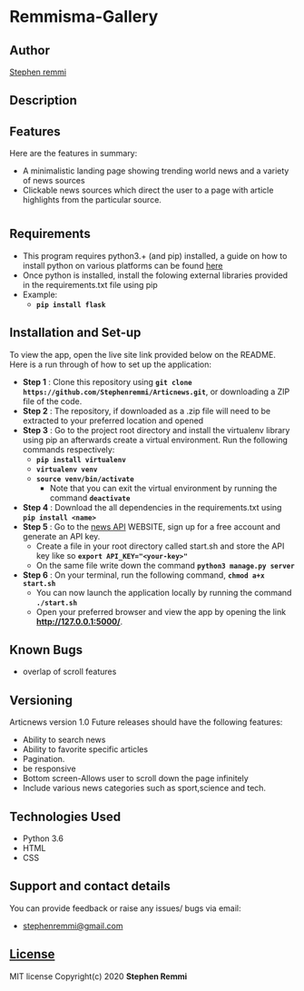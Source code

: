 # Remmisma-Gallery

## Author
[Stephen remmi](https://github.com/Stephenremmi)

## Description


## Features
Here are the features in summary:
* A minimalistic landing page showing trending world news and a variety of news sources
* Clickable news sources which direct the user to a page with article highlights from the particular source.

#
## Requirements
* This program requires python3.+ (and pip) installed, a guide on how to install python on various platforms can be found [here](https://www.python.org/)
* Once python is installed, install the folowing external libraries provided in the requirements.txt file using pip
* Example: 
    * **`pip install flask`**

## Installation and Set-up
To view the app, open the live site link provided below on the README.
Here is a run through of how to set up the application:
* **Step 1** : Clone this repository using **`git clone https://github.com/Stephenremmi/Articnews.git`**, or downloading a ZIP file of the code.
* **Step 2** : The repository, if downloaded as a .zip file will need to be extracted to your preferred location and opened
* **Step 3** : Go to the project root directory and install the virtualenv library using pip an afterwards create a virtual environment. Run the following commands respectively:
    * **`pip install virtualenv`**
    * **`virtualenv venv`**
    * **`source venv/bin/activate`**
        * Note that you can exit the virtual environment by running the command **`deactivate`**
* **Step 4** : Download the all dependencies in the requirements.txt using **`pip install <name>`**
* **Step 5** : Go to the [news API]() WEBSITE, sign up for a free account and generate an API key. 
    * Create a file in your root directory called start.sh and store the API key like so **`export API_KEY="<your-key>"`**
    * On the same file write down the command **`python3 manage.py server`** 
* **Step 6** : On your terminal, run the following command, **`chmod a+x start.sh`**
    * You can now launch the application locally by running the command **`./start.sh`** 
    * Open your preferred browser and view the app by opening the link **http://127.0.0.1:5000/**.

## Known Bugs
* overlap of scroll features

## Versioning
Articnews version 1.0
Future releases should have the following features:
* Ability to search news
* Ability to favorite specific articles
* Pagination.
* be responsive
* Bottom screen-Allows user to scroll down the page infinitely
* Include various news categories such as sport,science and tech.



## Technologies Used
* Python 3.6
* HTML  
* CSS

## Support and contact details
You can provide feedback or raise any issues/ bugs via email:
* stephenremmi@gmail.com

## [License](https://github.com/Stephenremmi/Articnews/blob/master/LICENSE)
MIT license Copyright(c) 2020 **Stephen Remmi**
